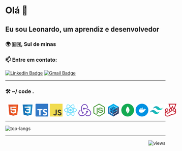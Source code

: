 # Olá :punch:
## Eu sou Leonardo, um aprendiz e desenvolvedor 
### 🌍 :brazil:, Sul de minas

### 📫 Entre em contato:

[![Linkedin Badge](https://img.shields.io/badge/-Linkedin-blue?style=flat-square&logo=Linkedin&logoColor=white&link=https://www.linkedin.com/in/leonardomonti/)](https://www.linkedin.com/in/leonardomonti/)
[![Gmail Badge](https://img.shields.io/badge/-Gmail-red?style=flat-square&logo=Gmail&logoColor=white&link=mailto:contatoleomonti@gmail.com)](mailto:contatoleomonti@gmail.com)

---

### 🛠️ ~/ code .

###
<div style="display: flex; justify-content: flex-start; gap: 5px;"> 
<br>
  <img title="HTML" alt="HTML" width="40px" src="./assets/htmt5-logo.svg" />

  <img title="CSS3" alt="CSS3" width="40px" src="./assets/css-logo.svg" />

  <img title="Typescript" alt="Typescript" width="40px" src="./assets/typescript-logo.svg" />

  <img title="Javascript" alt="Javascript" width="40px" src="./assets/javascript-logo.svg" />

  <img title="React" alt="React" width="40px" src="./assets/react-logo.svg" />

  <img title="Redux" alt="Redux" width="40px" src="./assets/redux-logo.svg" />

  <img title="NodeJs" alt="NodeJs" width="40px" src="./assets/nodejs-logo.svg" />

  <img title="Sequelize" alt="Sequelize" width="40px" src="./assets/sequelize-logo.svg" />

  <img title="Mongodb" alt="Mongodb" width="40px" src="./assets/mongodb-logo.svg" />

  <img title="Docker" alt="Docker" width="40px" src="./assets/docker-logo.svg" />

  <img title="Tailwindcss" alt="Tailwind" width="40px" src="./assets/tailwindcss-logo.svg" />

  <img title="Jest" alt="Jest" width="40px" src="./assets/jest-logo.svg" />
<br>
</div>


---

<img src="https://github-readme-stats.vercel.app/api/top-langs/?username=LeonardoMonti&hide=html&langs_count=12&layout=compact&theme=tokyonight" alt="top-langs" />

---

<img align="right" src="https://komarev.com/ghpvc/?username=LeonardoMonti&color=blue&label=VIEWS" alt="views" />



